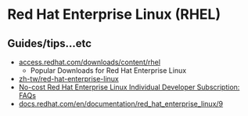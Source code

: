 # Red Hat Enterprise Linux (RHEL)

## Guides/tips...etc

* [access.redhat.com/downloads/content/rhel](https://access.redhat.com/downloads/content/rhel)
    * Popular Downloads for Red Hat Enterprise Linux
* [zh-tw/red-hat-enterprise-linux](https://www.redhat.com/zh-tw/red-hat-enterprise-linux)
* [No-cost Red Hat Enterprise Linux Individual Developer Subscription: FAQs](https://developers.redhat.com/articles/faqs-no-cost-red-hat-enterprise-linux#)
* [docs.redhat.com/en/documentation/red_hat_enterprise_linux/9](https://docs.redhat.com/en/documentation/red_hat_enterprise_linux/9)